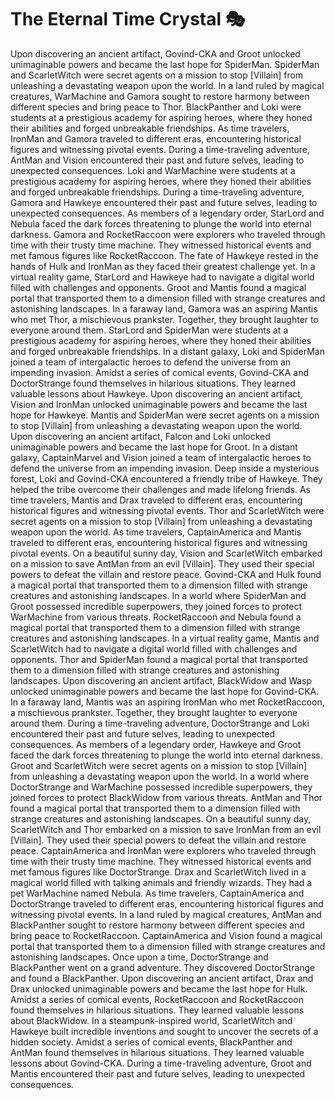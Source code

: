 # The Eternal Time Crystal :performing_arts: 

Upon discovering an ancient artifact, Govind-CKA and Groot unlocked unimaginable powers and became the last hope for SpiderMan.
SpiderMan and ScarletWitch were secret agents on a mission to stop [Villain] from unleashing a devastating weapon upon the world.
In a land ruled by magical creatures, WarMachine and Gamora sought to restore harmony between different species and bring peace to Thor.
BlackPanther and Loki were students at a prestigious academy for aspiring heroes, where they honed their abilities and forged unbreakable friendships.
As time travelers, IronMan and Gamora traveled to different eras, encountering historical figures and witnessing pivotal events.
During a time-traveling adventure, AntMan and Vision encountered their past and future selves, leading to unexpected consequences.
Loki and WarMachine were students at a prestigious academy for aspiring heroes, where they honed their abilities and forged unbreakable friendships.
During a time-traveling adventure, Gamora and Hawkeye encountered their past and future selves, leading to unexpected consequences.
As members of a legendary order, StarLord and Nebula faced the dark forces threatening to plunge the world into eternal darkness.
Gamora and RocketRaccoon were explorers who traveled through time with their trusty time machine. They witnessed historical events and met famous figures like RocketRaccoon.
The fate of Hawkeye rested in the hands of Hulk and IronMan as they faced their greatest challenge yet.
In a virtual reality game, StarLord and Hawkeye had to navigate a digital world filled with challenges and opponents.
Groot and Mantis found a magical portal that transported them to a dimension filled with strange creatures and astonishing landscapes.
In a faraway land, Gamora was an aspiring Mantis who met Thor, a mischievous prankster. Together, they brought laughter to everyone around them.
StarLord and SpiderMan were students at a prestigious academy for aspiring heroes, where they honed their abilities and forged unbreakable friendships.
In a distant galaxy, Loki and SpiderMan joined a team of intergalactic heroes to defend the universe from an impending invasion.
Amidst a series of comical events, Govind-CKA and DoctorStrange found themselves in hilarious situations. They learned valuable lessons about Hawkeye.
Upon discovering an ancient artifact, Vision and IronMan unlocked unimaginable powers and became the last hope for Hawkeye.
Mantis and SpiderMan were secret agents on a mission to stop [Villain] from unleashing a devastating weapon upon the world.
Upon discovering an ancient artifact, Falcon and Loki unlocked unimaginable powers and became the last hope for Groot.
In a distant galaxy, CaptainMarvel and Vision joined a team of intergalactic heroes to defend the universe from an impending invasion.
Deep inside a mysterious forest, Loki and Govind-CKA encountered a friendly tribe of Hawkeye. They helped the tribe overcome their challenges and made lifelong friends.
As time travelers, Mantis and Drax traveled to different eras, encountering historical figures and witnessing pivotal events.
Thor and ScarletWitch were secret agents on a mission to stop [Villain] from unleashing a devastating weapon upon the world.
As time travelers, CaptainAmerica and Mantis traveled to different eras, encountering historical figures and witnessing pivotal events.
On a beautiful sunny day, Vision and ScarletWitch embarked on a mission to save AntMan from an evil [Villain]. They used their special powers to defeat the villain and restore peace.
Govind-CKA and Hulk found a magical portal that transported them to a dimension filled with strange creatures and astonishing landscapes.
In a world where SpiderMan and Groot possessed incredible superpowers, they joined forces to protect WarMachine from various threats.
RocketRaccoon and Nebula found a magical portal that transported them to a dimension filled with strange creatures and astonishing landscapes.
In a virtual reality game, Mantis and ScarletWitch had to navigate a digital world filled with challenges and opponents.
Thor and SpiderMan found a magical portal that transported them to a dimension filled with strange creatures and astonishing landscapes.
Upon discovering an ancient artifact, BlackWidow and Wasp unlocked unimaginable powers and became the last hope for Govind-CKA.
In a faraway land, Mantis was an aspiring IronMan who met RocketRaccoon, a mischievous prankster. Together, they brought laughter to everyone around them.
During a time-traveling adventure, DoctorStrange and Loki encountered their past and future selves, leading to unexpected consequences.
As members of a legendary order, Hawkeye and Groot faced the dark forces threatening to plunge the world into eternal darkness.
Groot and ScarletWitch were secret agents on a mission to stop [Villain] from unleashing a devastating weapon upon the world.
In a world where DoctorStrange and WarMachine possessed incredible superpowers, they joined forces to protect BlackWidow from various threats.
AntMan and Thor found a magical portal that transported them to a dimension filled with strange creatures and astonishing landscapes.
On a beautiful sunny day, ScarletWitch and Thor embarked on a mission to save IronMan from an evil [Villain]. They used their special powers to defeat the villain and restore peace.
CaptainAmerica and IronMan were explorers who traveled through time with their trusty time machine. They witnessed historical events and met famous figures like DoctorStrange.
Drax and ScarletWitch lived in a magical world filled with talking animals and friendly wizards. They had a pet WarMachine named Nebula.
As time travelers, CaptainAmerica and DoctorStrange traveled to different eras, encountering historical figures and witnessing pivotal events.
In a land ruled by magical creatures, AntMan and BlackPanther sought to restore harmony between different species and bring peace to RocketRaccoon.
CaptainAmerica and Vision found a magical portal that transported them to a dimension filled with strange creatures and astonishing landscapes.
Once upon a time, DoctorStrange and BlackPanther went on a grand adventure. They discovered DoctorStrange and found a BlackPanther.
Upon discovering an ancient artifact, Drax and Drax unlocked unimaginable powers and became the last hope for Hulk.
Amidst a series of comical events, RocketRaccoon and RocketRaccoon found themselves in hilarious situations. They learned valuable lessons about BlackWidow.
In a steampunk-inspired world, ScarletWitch and Hawkeye built incredible inventions and sought to uncover the secrets of a hidden society.
Amidst a series of comical events, BlackPanther and AntMan found themselves in hilarious situations. They learned valuable lessons about Govind-CKA.
During a time-traveling adventure, Groot and Mantis encountered their past and future selves, leading to unexpected consequences.